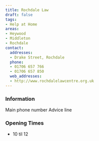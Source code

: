 ```yaml
---
title: Rochdale Law
draft: false
tags:
- Help at Home
areas:
- Heywood
- Middleton
- Rochdale
contact:
  addresses:
  - Drake Street, Rochdale
  phone:
  - 01706 657 766
  - 01706 657 850
  web_addresses:
  - http://www.rochdalelawcentre.org.uk
---
```


### Information
Main phone number
Advice line

### Opening Times
* 10 til 12

